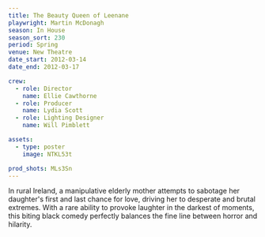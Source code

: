 ```yaml
---
title: The Beauty Queen of Leenane
playwright: Martin McDonagh
season: In House
season_sort: 230
period: Spring
venue: New Theatre
date_start: 2012-03-14
date_end: 2012-03-17

crew:
  - role: Director
    name: Ellie Cawthorne
  - role: Producer
    name: Lydia Scott
  - role: Lighting Designer
    name: Will Pimblett

assets:
  - type: poster
    image: NTKL53t

prod_shots: MLs3Sn
---
```


In rural Ireland, a manipulative elderly mother attempts to sabotage her daughter's first and last chance for love, driving her to desperate and brutal extremes. With a rare ability to provoke laughter in the darkest of moments, this biting black comedy perfectly balances the fine line between horror and hilarity.
